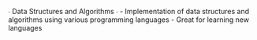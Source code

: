 ∙ Data Structures and Algorithms ∙
	- Implementation of data structures and algorithms using various programming languages
	- Great for learning new languages